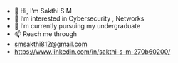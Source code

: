 - 👋 Hi, I’m Sakthi S M
- 👀 I’m interested in Cybersecurity , Networks
- 🌱 I’m currently pursuing my undergraduate
- 📫 Reach me through 
- smsakthi812@gmail.com
- https://www.linkedin.com/in/sakthi-s-m-270b60200/


